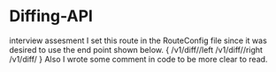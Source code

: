 # Diffing-API
interview assesment
I set this route in the RouteConfig file since it was desired to use the end point shown below. 
{
<host>/v1/diff/<ID>/left 
 <host>/v1/diff/<ID>/right
 <host>/v1/diff/<ID>
 }
 Also I wrote some comment in code to be more clear to read.
 
 
